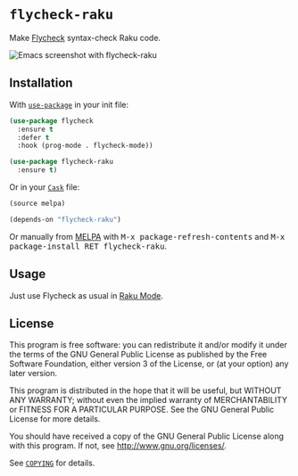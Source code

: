 `flycheck-raku`
================

Make [Flycheck][] syntax-check Raku code.

![Emacs screenshot with flycheck-raku](https://github.com/widefox/flycheck-raku/raw/master/flycheck-raku-screenshot.png)

Installation
------------

With [`use-package`][use-package] in your init file:

```el
(use-package flycheck
  :ensure t
  :defer t
  :hook (prog-mode . flycheck-mode))

(use-package flycheck-raku
  :ensure t)
```

Or in your [`Cask`][cask] file:

```cl
(source melpa)

(depends-on "flycheck-raku")
```

Or manually from [MELPA][] with <kbd>M-x package-refresh-contents</kbd>
and <kbd>M-x package-install RET flycheck-raku</kbd>.

Usage
-----

Just use Flycheck as usual in [Raku Mode][raku-mode].

License
-------

This program is free software: you can redistribute it and/or modify it under
the terms of the GNU General Public License as published by the Free Software
Foundation, either version 3 of the License, or (at your option) any later
version.

This program is distributed in the hope that it will be useful, but WITHOUT ANY
WARRANTY; without even the implied warranty of MERCHANTABILITY or FITNESS FOR A
PARTICULAR PURPOSE.  See the GNU General Public License for more details.

You should have received a copy of the GNU General Public License along with
this program.  If not, see http://www.gnu.org/licenses/.

See [`COPYING`][copying] for details.

[Flycheck]: https://github.com/flycheck/flycheck
[use-package]: https://github.com/jwiegley/use-package
[Cask]: https://github.com/cask/cask
[MELPA]: http://melpa.milkbox.net
[ORIGCOPYING]: https://github.com/hinrik/flycheck-perl6/blob/master/COPYING
[COPYING]: https://github.com/widefox/flycheck-raku/blob/master/COPYING
[raku-mode]: https://github.com/Raku/raku-mode
